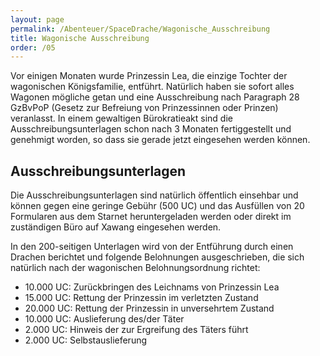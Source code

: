 ```yaml
---
layout: page
permalink: /Abenteuer/SpaceDrache/Wagonische_Ausschreibung
title: Wagonische Ausschreibung
order: /05
---
```


Vor einigen Monaten wurde Prinzessin Lea, die einzige Tochter der wagonischen Königsfamilie, entführt. Natürlich haben sie sofort alles Wagonen mögliche getan und eine Ausschreibung nach Paragraph 28 GzBvPoP (Gesetz zur Befreiung von Prinzessinnen oder Prinzen) veranlasst. In einem gewaltigen Bürokratieakt sind die Ausschreibungsunterlagen schon nach 3 Monaten fertiggestellt und genehmigt worden, so dass sie gerade jetzt eingesehen werden können.

## Ausschreibungsunterlagen

Die Ausschreibungsunterlagen sind natürlich öffentlich einsehbar und können gegen eine geringe Gebühr (500 UC) und das Ausfüllen von 20 Formularen aus dem Starnet heruntergeladen werden oder direkt im zuständigen Büro auf Xawang eingesehen werden.

In den 200-seitigen Unterlagen wird von der Entführung durch einen Drachen berichtet und folgende Belohnungen ausgeschrieben, die sich natürlich nach der wagonischen Belohnungsordnung richtet:

- 10.000 UC: Zurückbringen des Leichnams von Prinzessin Lea
- 15.000 UC: Rettung der Prinzessin im verletzten Zustand
- 20.000 UC: Rettung der Prinzessin in unversehrtem Zustand
- 10.000 UC: Auslieferung des/der Täter
- 2.000 UC: Hinweis der zur Ergreifung des Täters führt
- 2.000 UC: Selbstauslieferung
